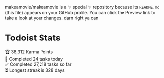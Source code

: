 makeamovie/makeamovie is a ✨ special ✨ repository because its `README.md` (this file) appears on your GitHub profile.
You can click the Preview link to take a look at your changes. darn right ya can

# Todoist Stats

<!-- TODO-IST:START -->
🏆  38,312 Karma Points           
🌸  Completed 24 tasks today           
✅  Completed 27,218 tasks so far           
⏳  Longest streak is 328 days
<!-- TODO-IST:END -->